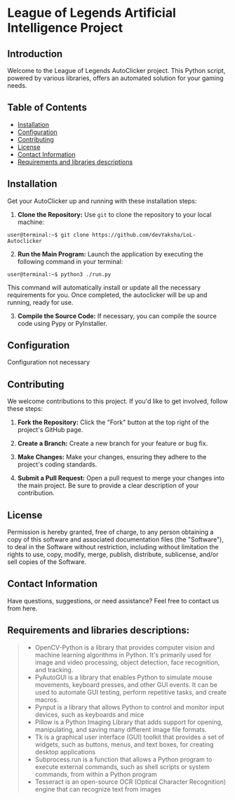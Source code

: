 # League of Legends Artificial Intelligence Project

## Introduction
Welcome to the League of Legends AutoClicker project. This Python script, powered by various libraries, offers an automated solution for your gaming needs.

## Table of Contents
- [Installation](#installation)
- [Configuration](#configuration)
- [Contributing](#contributing)
- [License](#license)
- [Contact Information](#contact-information)
- [Requirements and libraries descriptions](#Requirements-and-libraries-descriptions)

## Installation
Get your AutoClicker up and running with these installation steps:

1. **Clone the Repository:** Use `git` to clone the repository to your local machine:
```
user@terminal:~$ git clone https://github.com/devYaksha/LoL-Autoclicker
```

2. **Run the Main Program:** Launch the application by executing the following command in your terminal:

```
user@terminal:~$ python3 ./run.py
```

This command will automatically install or update all the necessary requirements for you. Once completed, the autoclicker will be up and running, ready for use.

3. **Compile the Source Code:** If necessary, you can compile the source code using Pypy or PyInstaller.

## Configuration
Configuration not necessary

## Contributing
We welcome contributions to this project. If you'd like to get involved, follow these steps:

1. **Fork the Repository:** Click the "Fork" button at the top right of the project's GitHub page.

2. **Create a Branch:** Create a new branch for your feature or bug fix.

3. **Make Changes:** Make your changes, ensuring they adhere to the project's coding standards.

4. **Submit a Pull Request:** Open a pull request to merge your changes into the main project. Be sure to provide a clear description of your contribution.

## License
Permission is hereby granted, free of charge, to any person obtaining a copy of this software and associated documentation files (the "Software"), to deal in the Software without restriction, including without limitation the rights to use, copy, modify, merge, publish, distribute, sublicense, and/or sell copies of the Software.

## Contact Information
Have questions, suggestions, or need assistance? Feel free to contact us from here.

## Requirements and libraries descriptions:

> - OpenCV-Python is a library that provides computer vision and machine learning algorithms in Python. It's primarily used for image and video processing, object detection, face recognition, and tracking.
> - PyAutoGUI is a library that enables Python to simulate mouse movements, keyboard presses, and other GUI events. It can be used to automate GUI testing, perform repetitive tasks, and create macros. 
> - Pynput is a library that allows Python to control and monitor input devices, such as keyboards and mice
> - Pillow is a Python Imaging Library that adds support for opening, manipulating, and saving many different image file formats.
> - Tk is a graphical user interface (GUI) toolkit that provides a set of widgets, such as buttons, menus, and text boxes, for creating desktop applications
> - Subprocess.run is a function that allows a Python program to execute external commands, such as shell scripts or system commands, from within a Python program
> - Tesseract is an open-source OCR (Optical Character Recognition) engine that can recognize text from images
